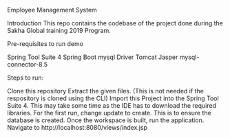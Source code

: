Employee Management System


Introduction
This repo contains the codebase of the project done during the Sakha Global training 2019 Program.

Pre-requisites to run demo

Spring Tool Suite 4
Spring Boot
mysql Driver
Tomcat Jasper
mysql-connector-8.5




Steps to run:

Clone this repository
Extract the given files. (This is not needed if the respository is cloned using the CLI)
Import this Project into the Spring Tool Suite 4. This may take some time as the IDE has to download the required libraries.
For the first run, change update to create. This is to ensure the database is created.
Once the workspace is built, run the application.
Navigate to http://localhost:8080/views/index.jsp

